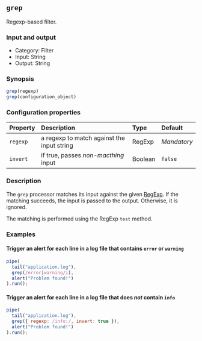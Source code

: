 ## `grep`

Regexp-based filter.

### Input and output

* Category: Filter
* Input: String
* Output: String

### Synopsis

```js
grep(regexp)
grep(configuration_object)
```

### Configuration properties

| Property | Description | Type | Default |
| :--- | :--- | :--- | :--- |
| `regexp` | a regexp to match against the input string | RegExp | *Mandatory* | 
| `invert` | if true, passes *non-macthing* input | Boolean | `false` |

### Description

The `grep` processor matches its input against the given 
[RegExp](https://developer.mozilla.org/en-US/docs/Web/JavaScript/Reference/Global_Objects/RegExp). If the matching 
succeeds, the input is passed to the output. Otherwise, it is ignored.

The matching is performed using the RegExp `test` method.

### Examples

<!-- example -->
#### Trigger an alert for each line in a log file that contains `error` or `warning`

```js
pipe(
  tail("application.log"), 
  grep(/error|warning/i), 
  alert("Problem found!")
).run();
```

<!-- example -->
#### Trigger an alert for each line in a log file that does *not* contain `info`

```js
pipe(
  tail("application.log"), 
  grep({ regexp: /info:/, invert: true }), 
  alert("Problem found!")
).run();
```
